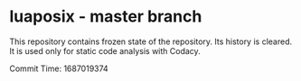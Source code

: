 # luaposix - master branch

This repository contains frozen state of the repository.
Its history is cleared. It is used only for static code
analysis with Codacy.

Commit Time: 1687019374